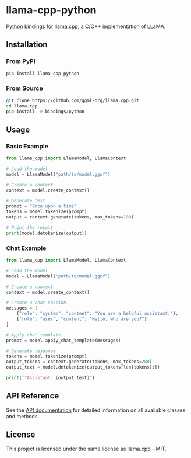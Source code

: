 # llama-cpp-python

Python bindings for [llama.cpp](https://github.com/ggml-org/llama.cpp), a C/C++ implementation of LLaMA.

## Installation

### From PyPI

```bash
pip install llama-cpp-python
```

### From Source

```bash
git clone https://github.com/ggml-org/llama.cpp.git
cd llama.cpp
pip install -e bindings/python
```

## Usage

### Basic Example

```python
from llama_cpp import LlamaModel, LlamaContext

# Load the model
model = LlamaModel("path/to/model.gguf")

# Create a context
context = model.create_context()

# Generate text
prompt = "Once upon a time"
tokens = model.tokenize(prompt)
output = context.generate(tokens, max_tokens=100)

# Print the result
print(model.detokenize(output))
```

### Chat Example

```python
from llama_cpp import LlamaModel, LlamaContext

# Load the model
model = LlamaModel("path/to/model.gguf")

# Create a context
context = model.create_context()

# Create a chat session
messages = [
    {"role": "system", "content": "You are a helpful assistant."},
    {"role": "user", "content": "Hello, who are you?"}
]

# Apply chat template
prompt = model.apply_chat_template(messages)

# Generate response
tokens = model.tokenize(prompt)
output_tokens = context.generate(tokens, max_tokens=200)
output_text = model.detokenize(output_tokens[len(tokens):])

print(f"Assistant: {output_text}")
```

## API Reference

See the [API documentation](https://github.com/ggml-org/llama.cpp/tree/master/bindings/python) for detailed information on all available classes and methods.

## License

This project is licensed under the same license as llama.cpp - MIT.
